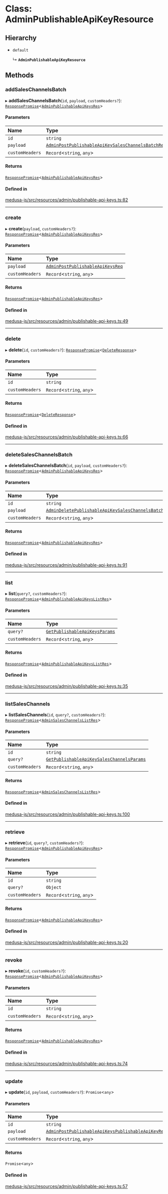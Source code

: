 # Class: AdminPublishableApiKeyResource

## Hierarchy

- `default`

  ↳ **`AdminPublishableApiKeyResource`**

## Methods

### addSalesChannelsBatch

▸ **addSalesChannelsBatch**(`id`, `payload`, `customHeaders?`): [`ResponsePromise`](../modules/internal.md#responsepromise)<[`AdminPublishableApiKeysRes`](../modules/internal-21.md#adminpublishableapikeysres)\>

#### Parameters

| Name | Type |
| :------ | :------ |
| `id` | `string` |
| `payload` | [`AdminPostPublishableApiKeySalesChannelsBatchReq`](internal-21.AdminPostPublishableApiKeySalesChannelsBatchReq.md) |
| `customHeaders` | `Record`<`string`, `any`\> |

#### Returns

[`ResponsePromise`](../modules/internal.md#responsepromise)<[`AdminPublishableApiKeysRes`](../modules/internal-21.md#adminpublishableapikeysres)\>

#### Defined in

[medusa-js/src/resources/admin/publishable-api-keys.ts:82](https://github.com/medusajs/medusa/blob/29135c051/packages/medusa-js/src/resources/admin/publishable-api-keys.ts#L82)

___

### create

▸ **create**(`payload`, `customHeaders?`): [`ResponsePromise`](../modules/internal.md#responsepromise)<[`AdminPublishableApiKeysRes`](../modules/internal-21.md#adminpublishableapikeysres)\>

#### Parameters

| Name | Type |
| :------ | :------ |
| `payload` | [`AdminPostPublishableApiKeysReq`](internal-21.AdminPostPublishableApiKeysReq.md) |
| `customHeaders` | `Record`<`string`, `any`\> |

#### Returns

[`ResponsePromise`](../modules/internal.md#responsepromise)<[`AdminPublishableApiKeysRes`](../modules/internal-21.md#adminpublishableapikeysres)\>

#### Defined in

[medusa-js/src/resources/admin/publishable-api-keys.ts:49](https://github.com/medusajs/medusa/blob/29135c051/packages/medusa-js/src/resources/admin/publishable-api-keys.ts#L49)

___

### delete

▸ **delete**(`id`, `customHeaders?`): [`ResponsePromise`](../modules/internal.md#responsepromise)<[`DeleteResponse`](../modules/internal-3.md#deleteresponse)\>

#### Parameters

| Name | Type |
| :------ | :------ |
| `id` | `string` |
| `customHeaders` | `Record`<`string`, `any`\> |

#### Returns

[`ResponsePromise`](../modules/internal.md#responsepromise)<[`DeleteResponse`](../modules/internal-3.md#deleteresponse)\>

#### Defined in

[medusa-js/src/resources/admin/publishable-api-keys.ts:66](https://github.com/medusajs/medusa/blob/29135c051/packages/medusa-js/src/resources/admin/publishable-api-keys.ts#L66)

___

### deleteSalesChannelsBatch

▸ **deleteSalesChannelsBatch**(`id`, `payload`, `customHeaders?`): [`ResponsePromise`](../modules/internal.md#responsepromise)<[`AdminPublishableApiKeysRes`](../modules/internal-21.md#adminpublishableapikeysres)\>

#### Parameters

| Name | Type |
| :------ | :------ |
| `id` | `string` |
| `payload` | [`AdminDeletePublishableApiKeySalesChannelsBatchReq`](internal-21.AdminDeletePublishableApiKeySalesChannelsBatchReq.md) |
| `customHeaders` | `Record`<`string`, `any`\> |

#### Returns

[`ResponsePromise`](../modules/internal.md#responsepromise)<[`AdminPublishableApiKeysRes`](../modules/internal-21.md#adminpublishableapikeysres)\>

#### Defined in

[medusa-js/src/resources/admin/publishable-api-keys.ts:91](https://github.com/medusajs/medusa/blob/29135c051/packages/medusa-js/src/resources/admin/publishable-api-keys.ts#L91)

___

### list

▸ **list**(`query?`, `customHeaders?`): [`ResponsePromise`](../modules/internal.md#responsepromise)<[`AdminPublishableApiKeysListRes`](../modules/internal-21.md#adminpublishableapikeyslistres)\>

#### Parameters

| Name | Type |
| :------ | :------ |
| `query?` | [`GetPublishableApiKeysParams`](internal-21.GetPublishableApiKeysParams.md) |
| `customHeaders` | `Record`<`string`, `any`\> |

#### Returns

[`ResponsePromise`](../modules/internal.md#responsepromise)<[`AdminPublishableApiKeysListRes`](../modules/internal-21.md#adminpublishableapikeyslistres)\>

#### Defined in

[medusa-js/src/resources/admin/publishable-api-keys.ts:35](https://github.com/medusajs/medusa/blob/29135c051/packages/medusa-js/src/resources/admin/publishable-api-keys.ts#L35)

___

### listSalesChannels

▸ **listSalesChannels**(`id`, `query?`, `customHeaders?`): [`ResponsePromise`](../modules/internal.md#responsepromise)<[`AdminSalesChannelsListRes`](../modules/internal-21.md#adminsaleschannelslistres)\>

#### Parameters

| Name | Type |
| :------ | :------ |
| `id` | `string` |
| `query?` | [`GetPublishableApiKeySalesChannelsParams`](internal-21.GetPublishableApiKeySalesChannelsParams.md) |
| `customHeaders` | `Record`<`string`, `any`\> |

#### Returns

[`ResponsePromise`](../modules/internal.md#responsepromise)<[`AdminSalesChannelsListRes`](../modules/internal-21.md#adminsaleschannelslistres)\>

#### Defined in

[medusa-js/src/resources/admin/publishable-api-keys.ts:100](https://github.com/medusajs/medusa/blob/29135c051/packages/medusa-js/src/resources/admin/publishable-api-keys.ts#L100)

___

### retrieve

▸ **retrieve**(`id`, `query?`, `customHeaders?`): [`ResponsePromise`](../modules/internal.md#responsepromise)<[`AdminPublishableApiKeysRes`](../modules/internal-21.md#adminpublishableapikeysres)\>

#### Parameters

| Name | Type |
| :------ | :------ |
| `id` | `string` |
| `query?` | `Object` |
| `customHeaders` | `Record`<`string`, `any`\> |

#### Returns

[`ResponsePromise`](../modules/internal.md#responsepromise)<[`AdminPublishableApiKeysRes`](../modules/internal-21.md#adminpublishableapikeysres)\>

#### Defined in

[medusa-js/src/resources/admin/publishable-api-keys.ts:20](https://github.com/medusajs/medusa/blob/29135c051/packages/medusa-js/src/resources/admin/publishable-api-keys.ts#L20)

___

### revoke

▸ **revoke**(`id`, `customHeaders?`): [`ResponsePromise`](../modules/internal.md#responsepromise)<[`AdminPublishableApiKeysRes`](../modules/internal-21.md#adminpublishableapikeysres)\>

#### Parameters

| Name | Type |
| :------ | :------ |
| `id` | `string` |
| `customHeaders` | `Record`<`string`, `any`\> |

#### Returns

[`ResponsePromise`](../modules/internal.md#responsepromise)<[`AdminPublishableApiKeysRes`](../modules/internal-21.md#adminpublishableapikeysres)\>

#### Defined in

[medusa-js/src/resources/admin/publishable-api-keys.ts:74](https://github.com/medusajs/medusa/blob/29135c051/packages/medusa-js/src/resources/admin/publishable-api-keys.ts#L74)

___

### update

▸ **update**(`id`, `payload`, `customHeaders?`): `Promise`<`any`\>

#### Parameters

| Name | Type |
| :------ | :------ |
| `id` | `string` |
| `payload` | [`AdminPostPublishableApiKeysPublishableApiKeyReq`](internal-21.AdminPostPublishableApiKeysPublishableApiKeyReq.md) |
| `customHeaders` | `Record`<`string`, `any`\> |

#### Returns

`Promise`<`any`\>

#### Defined in

[medusa-js/src/resources/admin/publishable-api-keys.ts:57](https://github.com/medusajs/medusa/blob/29135c051/packages/medusa-js/src/resources/admin/publishable-api-keys.ts#L57)
